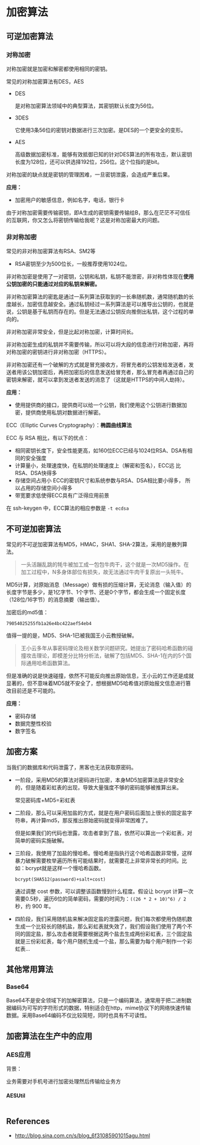 # 加密算法

## 可逆加密算法

### 对称加密

对称加密就是加密和解密都使用相同的密钥。

常见的对称加密算法有DES，AES

- DES

  是对称加密算法领域中的典型算法，其密钥默认长度为56位。

- 3DES

  它使用3条56位的密钥对数据进行三次加密。是DES的一个更安全的变形。

- AES

  高级数据加密标准，能够有效抵御已知的针对DES算法的所有攻击，默认密钥长度为128位，还可以供选择192位，256位。这个位指的是bit。

对称加密的缺点就是密钥的管理困难，一旦密钥泄露，会造成严重后果。

**应用：**

- 加密用户的敏感信息，例如名字，电话，银行卡

由于对称加密需要传输密钥，即A生成的密钥需要传输给B，那么在茫茫不可信任的互联网，你又怎么将密钥传输给我呢？这是对称加密最大的问题。

### 非对称加密

常见的非对称加密算法有RSA、SM2等

- RSA密钥至少为500位长，一般推荐使用1024位。

非对称加密是使用了一对密钥，公钥和私钥，私钥不能泄密，非对称性体现在**使用公钥加密的只能通过对应的私钥来解密。**

非对称加密算法的密匙是通过一系列算法获取到的一长串随机数，通常随机数的长度越长，加密信息越安全。通过私钥经过一系列算法是可以推导出公钥的，也就是说，公钥是基于私钥而存在的。但是无法通过公钥反向推倒出私钥，这个过程的单向的。

非对称加密非常安全，但是比起对称加密，计算时间长。

非对称加密生成的私钥并不需要传输，所以可以将大段的信息进行对称加密，再将对称加密的密钥进行非对称加密（HTTPS）。

非对称加密还有一个破解的方式就是冒充接收方，将冒充者的公钥发给发送者，发送者用该公钥加密后，再把加密后的信息发送给冒充者，那么冒充者再通过自己的密钥来解密，就可以拿到发送者发送的消息了（这就是HTTPS的中间人劫持）。

**应用：**

- 使用提供商的接口，提供商可以给一个公钥，我们使用这个公钥进行数据加密，提供商使用私钥对数据进行解密。



ECC（Elliptic Curves Cryptography）：**椭圆曲线算法**

 ECC 与 RSA 相比，有以下的优点：

- 相同密钥长度下，安全性能更高，如160位ECC已经与1024位RSA、DSA有相同的安全强度
- 计算量小，处理速度快，在私钥的处理速度上（解密和签名），ECC远 比RSA、DSA快得多
- 存储空间占用小 ECC的密钥尺寸和系统参数与RSA、DSA相比要小得多， 所以占用的存储空间小得多
- 带宽要求低使得ECC具有广泛得应用前景

 在 ssh-keygen 中，ECC算法的相应参数是 `-t ecdsa`



## 不可逆加密算法

常见的不可逆加密算法有MD5，HMAC，SHA1、SHA-2算法，采用的是散列算法。

> 一头活蹦乱跳的牦牛被加工成一包包牛肉干，这个就是一次MD5操作。在加工过程中，N多身体部位有损失，故无法通过牛肉干复原出一头牦牛。

MD5计算，对原始消息（Message）做有损的压缩计算，无论消息（输入值）的长度字节是多少，是1亿字节、1个字节、还是0个字节，都会生成一个固定长度（128位/16字节）的消息摘要（输出值）。

加密后的md5值：

```
79054025255fb1a26e4bc422aef54eb4
```

值得一提的是，MD5、SHA-1已被我国王小云教授破解。

>王小云多年从事密码理论及相关数学问题研究。她提出了密码哈希函数的碰撞攻击理论，即模差分比特分析法，破解了包括MD5、SHA-1在内的5个国际通用哈希函数算法。

但是准确的说是快速碰撞，依然不可能反向推出原始信息，王小云的工作还是成就显著的，但不意味着MD5就不安全了，想根据MD5哈希值对原始报文信息进行篡改目前还是不可能的。

**应用：**

- 密码存储
- 数据完整性校验
- 数字签名

## 加密方案

当我们的数据库和代码泄露了，黑客也无法获取原密码。

- 一阶段，采用MD5的算法对密码进行加密，本身MD5加密算法是非常安全的，但是随着彩虹表的出现，导致大量强度不够的密码能够被推算出来。

  常见密码库+MD5=彩虹表

- 二阶段，那么可以采用加盐的方式，就是在用户密码后面加上很长的固定盐字符串，再计算md5，那反推出原始密码就变得非常困难了。

  但是如果我们的代码也泄露，攻击者拿到了盐，依然可以算出一个彩虹表，对简单的密码实施破解。

- 三阶段，我使用了加盐的慢哈希。慢哈希是指执行这个哈希函数非常慢，这样暴力破解需要枚举遍历所有可能结果时，就需要花上非常非常长的时间。比如：bcrypt就是这样一个慢哈希函数。

  ```
  bcrypt(SHA512(password)+salt+cost)
  ```

  通过调整 cost 参数，可以调整该函数慢到什么程度。假设让 bcrypt 计算一次需要0.5秒，遍历6位的简单密码，需要的时间为：`((26 * 2 + 10)^6) / 2 `秒，约 900 年。

- 四阶段，我们采用随机盐来解决固定盐的泄露问题，我们每次都使用伪随机数生成一个比较长的随机盐，那么彩虹表就失效了，我们假设我们使用了两个不同的固定盐，那么攻击者就需要根据这两个盐去生成两份彩虹表，三个固定盐就是三份彩虹表，每个用户随机生成一个盐，那么需要为每个用户制作一个彩虹表...

## 其他常用算法

### Base64

Base64不是安全领域下的加解密算法，只是一个编码算法，通常用于把二进制数据编码为可写的字符形式的数据，特别适合在http，mime协议下的网络快速传输数据。采用Base64编码不仅比较简短，同时也具有不可读性。

## 加密算法在生产中的应用

### AES应用

背景：

业务需要对手机号进行加密处理然后传输给业务方

#### AESUtil

```java

```

## References

- http://blog.sina.com.cn/s/blog_6f31085901015agu.html
